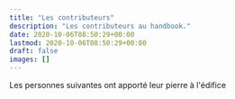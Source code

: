 ```yaml
---
title: "Les contributeurs"
description: "Les contributeurs au handbook."
date: 2020-10-06T08:50:29+00:00
lastmod: 2020-10-06T08:50:29+00:00
draft: false
images: []
---
```


Les personnes suivantes ont apporté leur pierre à l'édifice
